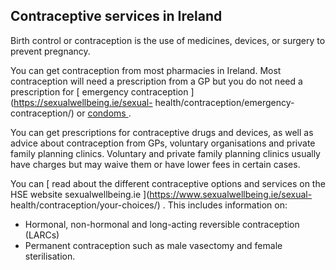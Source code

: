 ##  Contraceptive services in Ireland

Birth control or contraception is the use of medicines, devices, or surgery to
prevent pregnancy.

You can get contraception from most pharmacies in Ireland. Most contraception
will need a prescription from a GP but you do not need a prescription for [
emergency contraception ](https://sexualwellbeing.ie/sexual-
health/contraception/emergency-contraception/) or [ condoms
](/en/health/health-services/women-s-health/family-planning-services#l98f74) .

You can get prescriptions for contraceptive drugs and devices, as well as
advice about contraception from GPs, voluntary organisations and private
family planning clinics. Voluntary and private family planning clinics usually
have charges but may waive them or have lower fees in certain cases.

You can [ read about the different contraceptive options and services on the
HSE website sexualwellbeing.ie ](https://www.sexualwellbeing.ie/sexual-
health/contraception/your-choices/) . This includes information on:

  * Hormonal, non-hormonal and long-acting reversible contraception (LARCs) 
  * Permanent contraception such as male vasectomy and female sterilisation. 
